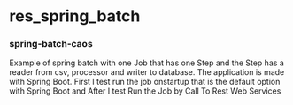# res_spring_batch
<h3>spring-batch-caos</h3> Example of spring batch with one Job that has one Step and the Step has a reader from csv, processor and writer to database. The application is made with Spring Boot. First I test run the job onstartup that is the default option with Spring Boot and After I test Run the Job by Call To Rest Web Services
